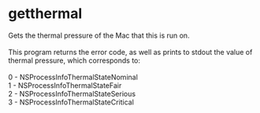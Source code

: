 # getthermal<br>
Gets the thermal pressure of the Mac that this is run on.</br>
</br>
This program returns the error code, as well as prints to stdout the value of thermal pressure, which corresponds to:</br>
</br>
0 - NSProcessInfoThermalStateNominal</br>
1 - NSProcessInfoThermalStateFair</br>
2 - NSProcessInfoThermalStateSerious</br>
3 - NSProcessInfoThermalStateCritical<br>


